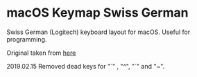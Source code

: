 # macOS Keymap Swiss German

Swiss German (Logitech) keyboard layout for macOS. Useful for programming.

Original taken from [here](https://scripts.sil.org/cms/scripts/page.php?site_id=nrsi&id=ukelele)

2019.02.15 Removed dead keys for "`" , "^", "´" and "~".
